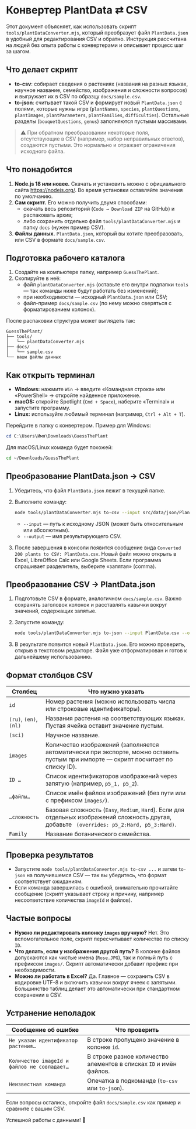 # Конвертер PlantData ⇄ CSV

Этот документ объясняет, как использовать скрипт `tools/plantDataConverter.mjs`, который преобразует файл `PlantData.json` в удобный для редактирования CSV и обратно. Инструкция рассчитана на людей без опыта работы с конвертерами и описывает процесс шаг за шагом.

## Что делает скрипт

- **to-csv**: собирает сведения о растениях (названия на разных языках, научное название, семейство, изображения и сложности вопросов) и выгружает их в CSV по образцу `docs/sample.csv`.
- **to-json**: считывает такой CSV и формирует новый `PlantData.json` с полями, которые нужны игре (`plantNames`, `species`, `plantQuestions`, `plantImages`, `plantParameters`, `plantFamilies`, `difficulties`). Остальные разделы (`bouquetQuestions`, `genus`) заполняются пустыми массивами.

> ⚠️ При обратном преобразовании некоторые поля, отсутствующие в CSV (например, набор неправильных ответов), создаются пустыми. Это нормально и отражает ограничения исходного файла.

## Что понадобится

1. **Node.js 18 или новее.** Скачать и установить можно с официального сайта <https://nodejs.org/>. Во время установки оставляйте значения по умолчанию.
2. **Сам скрипт.** Его можно получить двумя способами:
   - скачать весь репозиторий (`Code → Download ZIP` на GitHub) и распаковать архив;
   - либо сохранить отдельно файл `tools/plantDataConverter.mjs` и папку `docs` (нужен пример CSV).
3. **Файлы данных.** `PlantData.json`, который вы хотите преобразовать, или CSV в формате `docs/sample.csv`.

## Подготовка рабочего каталога

1. Создайте на компьютере папку, например `GuessThePlant`.
2. Скопируйте в неё:
   - файл `plantDataConverter.mjs` (оставьте его внутри подпапки `tools` — так команды ниже будут работать без изменений);
   - при необходимости — исходный `PlantData.json` или CSV;
   - файл-пример `docs/sample.csv` (по нему можно сверяться с форматированием колонок).

После распаковки структура может выглядеть так:

```
GuessThePlant/
├── tools/
│   └── plantDataConverter.mjs
├── docs/
│   └── sample.csv
└── ваши файлы данных
```

## Как открыть терминал

- **Windows:** нажмите `Win` → введите «Командная строка» или «PowerShell» → откройте найденное приложение.
- **macOS:** откройте Spotlight (`Cmd + Space`), наберите «Terminal» и запустите программу.
- **Linux:** используйте любимый терминал (например, `Ctrl + Alt + T`).

Перейдите в папку с конвертером. Пример для Windows:

```powershell
cd C:\Users\Имя\Downloads\GuessThePlant
```

Для macOS/Linux команда будет похожей:

```bash
cd ~/Downloads/GuessThePlant
```

## Преобразование PlantData.json → CSV

1. Убедитесь, что файл `PlantData.json` лежит в текущей папке.
2. Выполните команду:

   ```bash
   node tools/plantDataConverter.mjs to-csv --input src/data/json/PlantData.json --output PlantData.csv
   ```

   - `--input` — путь к исходному JSON (может быть относительным или абсолютным).
   - `--output` — имя результирующего CSV.

3. После завершения в консоли появится сообщение вида `Converted 200 plants to CSV: PlantData.csv`. Новый файл можно открыть в Excel, LibreOffice Calc или Google Sheets. Если программа спрашивает разделитель, выберите «запятая» (comma).

## Преобразование CSV → PlantData.json

1. Подготовьте CSV в формате, аналогичном `docs/sample.csv`. Важно сохранять заголовок колонок и расставлять кавычки вокруг значений, содержащих запятые.
2. Запустите команду:

   ```bash
   node tools/plantDataConverter.mjs to-json --input PlantData.csv --output PlantData.json
   ```

3. В результате появится новый `PlantData.json`. Его можно проверить, открыв в текстовом редакторе. Файл уже отформатирован и готов к дальнейшему использованию.

## Формат столбцов CSV

| Столбец | Что нужно указать |
| --- | --- |
| `id` | Номер растения (можно использовать числа или строковые идентификаторы). |
| `(ru)`, `(en)`, `(nl)` | Названия растения на соответствующих языках. Пустая ячейка оставит значение пустым. |
| `(sci)` | Научное название. |
| `images` | Количество изображений (заполняется автоматически при экспорте, можно оставить пустым при импорте — скрипт посчитает по списку ID). |
| `ID …` | Список идентификаторов изображений через запятую (например, `p5_1, p5_2`). |
| `…файлы…` | Список имён файлов изображений (без пути или с префиксом `images/`). |
| `…сложность` | Базовая сложность (`Easy`, `Medium`, `Hard`). Если для отдельных изображений сложность другая, добавьте ` (overrides: p5_2:Hard, p5_3:Hard)`. |
| `Family` | Название ботанического семейства. |

## Проверка результатов

- Запустите `node tools/plantDataConverter.mjs to-csv ...` и затем `to-json` на получившемся CSV — так вы убедитесь, что формат соответствует ожиданиям.
- Если команда завершилась с ошибкой, внимательно прочитайте сообщение (скрипт указывает строку и причину, например несоответствие количества `imageId` и файлов).

## Частые вопросы

- **Нужно ли редактировать колонку `images` вручную?** Нет. Это вспомогательное поле, скрипт пересчитывает количество по списку `ID`.
- **Что делать, если у изображения другой путь?** В колонке файлов допускаются как чистые имена (`Rose.JPG`), так и полный путь с префиксом `images/`. Скрипт автоматически добавит префикс при необходимости.
- **Можно ли работать в Excel?** Да. Главное — сохранить CSV в кодировке UTF-8 и включить кавычки вокруг ячеек с запятыми. Большинство таблиц делает это автоматически при стандартном сохранении в CSV.

## Устранение неполадок

| Сообщение об ошибке | Что проверить |
| --- | --- |
| `Не указан идентификатор растения…` | В строке пропущено значение в колонке `id`. |
| `Количество imageId и файлов не совпадает…` | В строке разное количество элементов в списках `ID` и имён файлов. |
| `Неизвестная команда` | Опечатка в подкоманде (`to-csv` или `to-json`). |

Если вопросы остались, откройте файл `docs/sample.csv` как пример и сравните с вашим CSV.

Успешной работы с данными! 🌱
